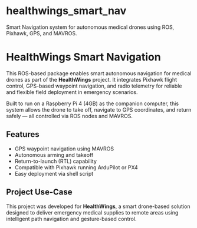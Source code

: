 # healthwings_smart_nav
Smart Navigation system for autonomous medical drones using ROS, Pixhawk, GPS, and MAVROS.
# HealthWings Smart Navigation

This ROS-based package enables smart autonomous navigation for medical drones as part of the **HealthWings** project. It integrates Pixhawk flight control, GPS-based waypoint navigation, and radio telemetry for reliable and flexible field deployment in emergency scenarios.

Built to run on a Raspberry Pi 4 (4GB) as the companion computer, this system allows the drone to take off, navigate to GPS coordinates, and return safely — all controlled via ROS nodes and MAVROS.

## Features

- GPS waypoint navigation using MAVROS
- Autonomous arming and takeoff
- Return-to-launch (RTL) capability
- Compatible with Pixhawk running ArduPilot or PX4
- Easy deployment via shell script

## Project Use-Case

This project was developed for **HealthWings**, a smart drone-based solution designed to deliver emergency medical supplies to remote areas using intelligent path navigation and gesture-based control.

